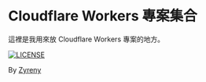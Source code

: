 # Cloudflare Workers 專案集合

這裡是我用來放 Cloudflare Workers 專案的地方。

[![LICENSE](https://img.shields.io/badge/license-MIT-blue.svg)](LICENSE)

By [Zyreny](https://zyreny.com)